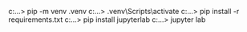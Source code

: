 c:...> pip -m venv .venv
c:...> .venv\Scripts\activate
c:...> pip install -r requirements.txt
c:...> pip install jupyterlab
c:...> jupyter lab
